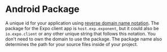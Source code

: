 # Android Package

A unique id for your application using [reverse domain name notation](https://en.wikipedia.org/wiki/Reverse_domain_name_notation). The package for the Expo client app is `host.exp.exponent`, but it could also be `io.expo.client` or any other unique string that follows this notation. You don't need to own the domain to use the package. The package name also determines the path for your source files inside of your project.
